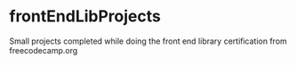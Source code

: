 # frontEndLibProjects
Small projects completed while doing the front end library certification from freecodecamp.org
